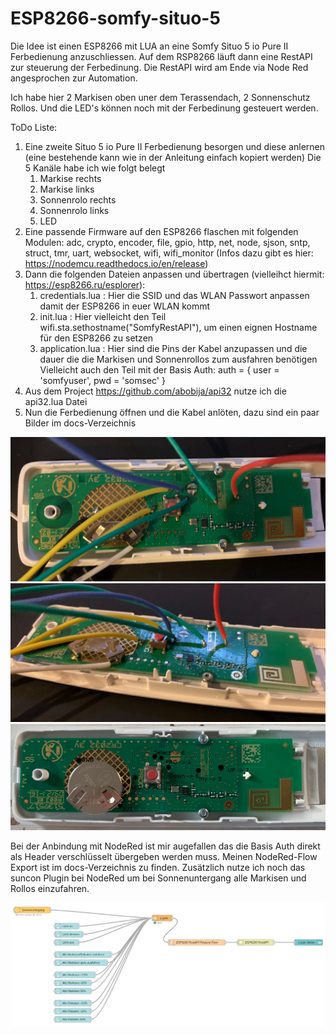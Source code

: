 # ESP8266-somfy-situo-5

Die Idee ist einen ESP8266 mit LUA an eine Somfy Situo 5 io Pure II Ferbedienung anzuschliessen.
Auf dem RSP8266 läuft dann eine RestAPI zur steuerung der Ferbedinung.
Die RestAPI wird am Ende via Node Red angesprochen zur Automation.

Ich habe hier 2 Markisen oben uner dem Terassendach, 2 Sonnenschutz Rollos. Und die LED's können noch mit der Ferbedinung gesteuert werden.

ToDo Liste:
1. Eine zweite Situo 5 io Pure II Ferbedienung besorgen und diese anlernen (eine bestehende kann wie in der Anleitung einfach kopiert werden)
   Die 5 Kanäle habe ich wie folgt belegt
   1. Markise rechts
   2. Markise links
   3. Sonnenrolo rechts
   4. Sonnenrolo links
   5. LED
2. Eine passende Firmware auf den ESP8266 flaschen mit folgenden Modulen: adc, crypto, encoder, file, gpio, http, net, node, sjson, sntp, struct, tmr, uart, websocket, wifi, wifi_monitor  (Infos dazu gibt es hier: https://nodemcu.readthedocs.io/en/release)
3. Dann die folgenden Dateien anpassen und übertragen (vielleihct hiermit: https://esp8266.ru/esplorer):
   1. credentials.lua : Hier die SSID und das WLAN Passwort anpassen damit der ESP8266 in euer WLAN kommt
   2. init.lua : Hier vielleicht den Teil wifi.sta.sethostname("SomfyRestAPI"), um einen eignen Hostname für den ESP8266 zu setzen
   3. application.lua : Hier sind die Pins der Kabel anzupassen und die dauer die die Markisen und Sonnenrollos zum ausfahren benötigen
                        Vielleicht auch den Teil mit der Basis Auth: 
                        auth = {
                            user = 'somfyuser',
                            pwd  = 'somsec'
                        }
4. Aus dem Project https://github.com/abobija/api32 nutze ich die api32.lua Datei
5. Nun die Ferbedienung öffnen und die Kabel anlöten, dazu sind ein paar Bilder im docs-Verzeichnis

![Fernbedienung 1](/docs/Remote-1.jpg)
![Fernbedienung 2](/docs/Remote-2.jpg)
![Fernbedienung 3](/docs/Remote-3.jpg)

Bei der Anbindung mit NodeRed ist mir augefallen das die Basis Auth direkt als Header verschlüsselt übergeben werden muss.
Meinen NodeRed-Flow Export ist im docs-Verzeichnis zu finden. Zusätzlich nutze ich noch das suncon Plugin bei NodeRed um bei Sonnenuntergang alle Markisen und Rollos einzufahren.

![Node Red Flow](/docs/NodeRed-Somfy.jpg)
